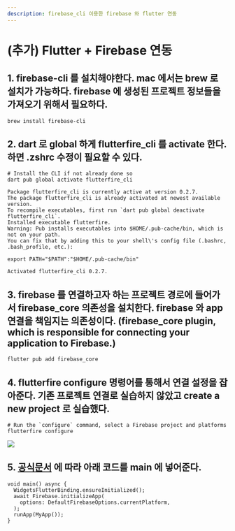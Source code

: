 ```yaml
---
description: firebase_cli 이용한 firebase 와 flutter 연동
---
```


# (추가) Flutter + Firebase 연동

## 1. firebase-cli 를 설치해야한다. mac 에서는 brew 로 설치가 가능하다. firebase 에 생성된 프로젝트 정보들을 가져오기 위해서 필요하다. <a href="#1-firebase-cli-mac-brew-firebase" id="1-firebase-cli-mac-brew-firebase"></a>

```
brew install firebase-cli
```

## 2. dart 로 global 하게 flutterfire\_cli 를 activate 한다. 하면 .zshrc 수정이 필요할 수 있다. <a href="#2-dart-global-flutterfire_cli-activate-zshrc" id="2-dart-global-flutterfire_cli-activate-zshrc"></a>

```
# Install the CLI if not already done so
dart pub global activate flutterfire_cli

Package flutterfire_cli is currently active at version 0.2.7.
The package flutterfire_cli is already activated at newest available version.
To recompile executables, first run `dart pub global deactivate flutterfire_cli`.
Installed executable flutterfire.
Warning: Pub installs executables into $HOME/.pub-cache/bin, which is not on your path.
You can fix that by adding this to your shell\'s config file (.bashrc, .bash_profile, etc.):

export PATH="$PATH":"$HOME/.pub-cache/bin"

Activated flutterfire_cli 0.2.7.
```

## 3. firebase 를 연결하고자 하는 프로젝트 경로에 들어가서 firebase\_core 의존성을 설치한다. firebase 와 app 연결을 책임지는 의존성이다. (firebase\_core plugin, which is responsible for connecting your application to Firebase.) <a href="#3-firebase-firebase_core-firebase-app-firebase_core-plugin-which-is-responsible-for-connecting-your" id="3-firebase-firebase_core-firebase-app-firebase_core-plugin-which-is-responsible-for-connecting-your"></a>

```
flutter pub add firebase_core
```

## 4. flutterfire configure 명령어를 통해서 연결 설정을 잡아준다. 기존 프로젝트 연결로 실습하지 않았고 create a new project 로 실습했다. <a href="#4-flutterfire-configure-create-a-new-project" id="4-flutterfire-configure-create-a-new-project"></a>

```
# Run the `configure` command, select a Firebase project and platforms
flutterfire configure
```

![](https://fistkim101.github.io/images/connection-firebase-flutter.png)

## 5. [공식문서](https://firebase.flutter.dev/docs/overview) 에 따라 아래 코드를 main 에 넣어준다. <a href="#5-main" id="5-main"></a>

```
void main() async {
  WidgetsFlutterBinding.ensureInitialized();
  await Firebase.initializeApp(
    options: DefaultFirebaseOptions.currentPlatform,
  );
  runApp(MyApp());
}
```
